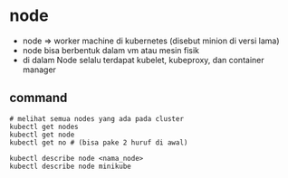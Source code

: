 # node
- node => worker machine di kubernetes (disebut minion di versi lama)
- node bisa berbentuk dalam vm atau mesin fisik
- di dalam Node selalu terdapat kubelet, kubeproxy, dan container manager

## command
```
# melihat semua nodes yang ada pada cluster
kubectl get nodes
kubectl get node
kubectl get no # (bisa pake 2 huruf di awal)

kubectl describe node <nama_node>
kubectl describe node minikube
```